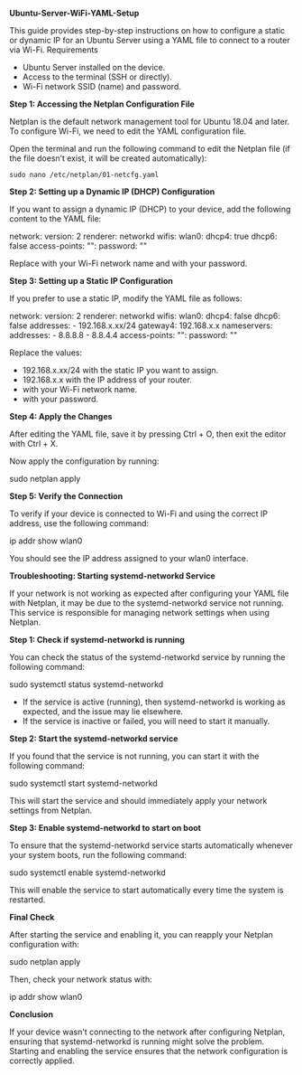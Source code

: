 **Ubuntu-Server-WiFi-YAML-Setup**

This guide provides step-by-step instructions on how to configure a static or dynamic IP for an Ubuntu Server using a YAML file to connect to a router via Wi-Fi.
Requirements

- Ubuntu Server installed on the device.
- Access to the terminal (SSH or directly).
- Wi-Fi network SSID (name) and password.

**Step 1: Accessing the Netplan Configuration File**

Netplan is the default network management tool for Ubuntu 18.04 and later. To configure Wi-Fi, we need to edit the YAML configuration file.

Open the terminal and run the following command to edit the Netplan file (if the file doesn’t exist, it will be created automatically):

    sudo nano /etc/netplan/01-netcfg.yaml

**Step 2: Setting up a Dynamic IP (DHCP) Configuration**

If you want to assign a dynamic IP (DHCP) to your device, add the following content to the YAML file:

network:
  version: 2
  renderer: networkd
  wifis:
    wlan0:
      dhcp4: true
      dhcp6: false
      access-points:
        "<SSID>":
          password: "<Your-WiFi-Password>"

Replace <SSID> with your Wi-Fi network name and <Your-WiFi-Password> with your password.

**Step 3: Setting up a Static IP Configuration**

If you prefer to use a static IP, modify the YAML file as follows:

network:
  version: 2
  renderer: networkd
  wifis:
    wlan0:
      dhcp4: false
      dhcp6: false
      addresses:
        - 192.168.x.xx/24
      gateway4: 192.168.x.x
      nameservers:
        addresses:
          - 8.8.8.8
          - 8.8.4.4
      access-points:
        "<SSID>":
          password: "<Your-WiFi-Password>"

Replace the values:
- 192.168.x.xx/24 with the static IP you want to assign.
- 192.168.x.x with the IP address of your router.
- <SSID> with your Wi-Fi network name.
- <Your-WiFi-Password> with your password.

**Step 4: Apply the Changes**

After editing the YAML file, save it by pressing Ctrl + O, then exit the editor with Ctrl + X.

Now apply the configuration by running:

sudo netplan apply

**Step 5: Verify the Connection**

To verify if your device is connected to Wi-Fi and using the correct IP address, use the following command:

ip addr show wlan0

You should see the IP address assigned to your wlan0 interface.

**Troubleshooting: Starting systemd-networkd Service**

If your network is not working as expected after configuring your YAML file with Netplan, it may be due to the systemd-networkd service not running.
This service is responsible for managing network settings when using Netplan.

**Step 1: Check if systemd-networkd is running**

You can check the status of the systemd-networkd service by running the following command:

sudo systemctl status systemd-networkd

- If the service is active (running), then systemd-networkd is working as expected, and the issue may lie elsewhere.
- If the service is inactive or failed, you will need to start it manually.

**Step 2: Start the systemd-networkd service**

If you found that the service is not running, you can start it with the following command:

sudo systemctl start systemd-networkd

This will start the service and should immediately apply your network settings from Netplan.

**Step 3: Enable systemd-networkd to start on boot**

To ensure that the systemd-networkd service starts automatically whenever your system boots, run the following command:

sudo systemctl enable systemd-networkd

This will enable the service to start automatically every time the system is restarted.

**Final Check**

After starting the service and enabling it, you can reapply your Netplan configuration with:

sudo netplan apply

Then, check your network status with:

ip addr show wlan0

**Conclusion**

If your device wasn't connecting to the network after configuring Netplan, ensuring that systemd-networkd is running might solve the problem.
Starting and enabling the service ensures that the network configuration is correctly applied.

